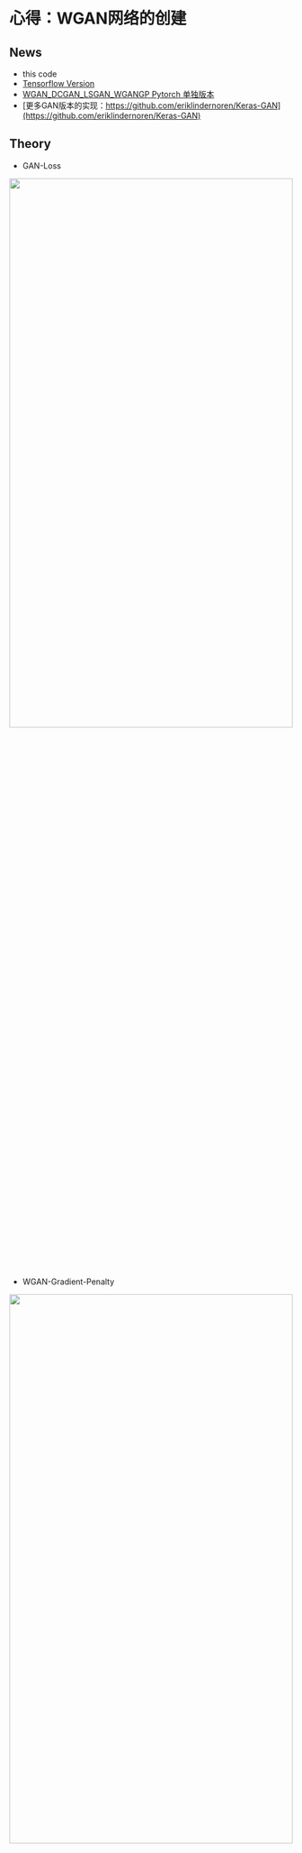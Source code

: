# 心得：**WGAN网络的创建**

## News
* this code 
* [Tensorflow Version](https://github.com/xiaoxiaokaiyan/New_Tensorflow_AE_VAE_FashionMnist_GAN_WGAN_Anime)
* [WGAN_DCGAN_LSGAN_WGANGP Pytorch 单独版本](https://github.com/xiaoxiaokaiyan/New_Pytorch_WGAN_DCGAN_LSGAN_CycleGAN_FastNeuralTransfer)
* [更多GAN版本的实现：https://github.com/eriklindernoren/Keras-GAN](https://github.com/eriklindernoren/Keras-GAN)

## Theory
* GAN-Loss
<img src="https://github.com/xiaoxiaokaiyan/New_Tensorflow_AE_VAE_FashionMnist_GAN_WGAN_Anime/blob/master/theory/GAN%20loss.PNG" width = 100% height =50% div align=left />

* WGAN-Gradient-Penalty
<img src="https://github.com/xiaoxiaokaiyan/New_Tensorflow_AE_VAE_FashionMnist_GAN_WGAN_Anime/blob/master/theory/WGAN-Gradient%20Penalty.PNG" width = 100% height =50% div align=left />

&nbsp;
<br/>


## Dependencies:
* &gt; GeForce GTX 1660TI
* Windows10
* python==3.6.12
* torch==1.0.0
* GPU环境安装包，下载地址：https://pan.baidu.com/s/14Oisbo9cZpP7INQ6T-3vwA 提取码：z4pl （网上找的）
```
  Anaconda3-5.2.0-Windows-x86_64.exe
  cuda_10.0.130_411.31_win10.exe
  cudnn-10.0-windows10-x64-v7.4.2.24.zip
  h5py-2.8.0rc1-cp36-cp36m-win_amd64.whl
  numpy-1.16.4-cp36-cp36m-win_amd64.whl
  tensorflow_gpu-1.13.1-cp36-cp36m-win_amd64.whl
  torch-1.1.0-cp36-cp36m-win_amd64.whl
  torchvision-0.3.0-cp36-cp36m-win_amd64.whl
```
<br/>


## Visualization Results
* CelebA数据集生成结果（3个多小时，20epoch）
<img src="https://github.com/xiaoxiaokaiyan/New_Pytorch_WGAN_Celeba_Oxford102flowers_Anime/blob/main/result2_fake_images-norm-20.png" width = 50% height =50%  div align=center />

* Anime数据集生成结果（2个多小时，54epoch）
<img src="https://github.com/xiaoxiaokaiyan/New_Pytorch_WGAN_Celeba_Oxford102flowers_Anime/blob/main/result3_fake_images-norm-54.png" width = 50% height =50%  div align=center />

* Oxford_102_flowers数据集生成结果（4个多小时，694epoch）
<img src="https://github.com/xiaoxiaokaiyan/New_Pytorch_WGAN_Celeba_Oxford102flowers_Anime/blob/main/result1_fake_images-norm-694.png" width = 50% height =50% div align=center />
&nbsp;
<br/>


## Public Datasets:
* CelebFaces Attributes Dataset（CelebA）是一个香港中文大学的大型人脸属性数据集，拥有超过200K名人图像，每个图像都有40个属性注释。此数据集中的图像覆盖了大的姿势变化和背景杂乱。CelebA具有大量的多样性，大量的数量和丰富的注释，包括:10,177个身份，202,599个脸部图像，5个地标位置，每个图像40个二进制属性注释。该数据集可用作以下计算机视觉任务的训练和测试集：面部属性识别，面部检测和地标（或面部部分）定位。
  * dataset link:[http://mmlab.ie.cuhk.edu.hk/projects/CelebA.html](http://mmlab.ie.cuhk.edu.hk/projects/CelebA.html)
* the Anime dataset should be prepared by yourself in ./data/faces/*.jpg,63565个彩色图片。
  * dataset link: [https://www.kaggle.com/splcher/animefacedataset](https://www.kaggle.com/splcher/animefacedataset)
* Oxford_102_flowers 是牛津大学在2009发布的图像数据集。包含102种英国常见花类，每个类别包含 40-258张图像。
<br/>

## Experience：
### （1）代码问题
```
      先运行data_processing.py，将文件夹下的图片变为统一像素，再通过wgan.py，通过dataset = datasets.ImageFolder('./', transform=trans)加载数据。
      
      dataset=torchvision.datasets.ImageFolder(
                       root, transform=None, --------------------------会加载root目录底下文件夹中的全部图片，且transform可自己定义
                       target_transform=None, 
                       loader=<function default_loader>, 
                       is_valid_file=None)
                       
      root：图片存储的根目录，即各类别文件夹所在目录的上一级目录。
      transform：对图片进行预处理的操作（函数），原始图片作为输入，返回一个转换后的图片。
      target_transform：对图片类别进行预处理的操作，输入为 target，输出对其的转换。如果不传该参数，即对 target 不做任何转换，返回的顺序索引 0,1, 2…
      loader：表示数据集加载方式，通常默认加载方式即可。
      is_valid_file：获取图像文件的路径并检查该文件是否为有效文件的函数(用于检查损坏文件)
          如：
                trans = transforms.Compose([
                                              transforms.Resize(64),
                                              transforms.ToTensor(),
                                              transforms.Normalize((0.5, 0.5, 0.5), (0.5, 0.5, 0.5))
                                          ])
                dataset = datasets.ImageFolder('./', transform=trans) 
```   
```  
      出现：RuntimeError: invalid argument 0: Sizes of tensors must match except in dime
      这种错误有两种可能：
          1.你输入的图像数据的维度不完全是一样的，比如是训练的数据有100组，其中99组是256*256，但有一组是384*384，这样会导致Pytorch的检查程序报错。
          2.比较隐晦的batchsize的问题，Pytorch中检查你训练维度正确是按照每个batchsize的维度来检查的，比如你有1000组数据（假设每组数据为三通道256px*256px的图像），batchsize为4，那么每次训练             则提取(4,3,256,256)维度的张量来训练，刚好250个epoch解决(250*4=1000)。但是如果你有999组数据，你继续使用batchsize为4的话，这样999和4并不能整除，你在训练前249组时的张量维度都为               (4,3,256,256)但是最后一个批次的维度为(3,3,256,256)，Pytorch检查到(4,3,256,256) != (3,3,256,256)，维度不匹配，自然就会报错了，这可以称为一个小bug。
      解决办法：
          对于第一种：整理一下你的数据集保证每个图像的维度和通道数都一直即可。（本文的解决方法）
          对于第二种：挑选一个可以被数据集个数整除的batchsize或者直接把batchsize设置为1即可。

```  


### （2）关于VAE和GAN的区别
  * 1.VAE和GAN都是目前来看效果比较好的生成模型，本质区别我觉得这是两种不同的角度，VAE希望通过一种显式(explicit)的方法找到一个概率密度，并通过最小化对数似函数的下限来得到最优解；
GAN则是对抗的方式来寻找一种平衡，不需要认为给定一个显式的概率密度函数。（李飞飞）
  * 2.简单来说，GAN和VAE都属于深度生成模型（deep generative models，DGM）而且属于implicit DGM。他们都能够从具有简单分布的随机噪声中生成具有复杂分布的数据（逼近真实数据分布），而两者的本质区别是从不同的视角来看待数据生成的过程，从而构建了不同的loss function作为衡量生成数据好坏的metric度量。
  * 3.要求得一个生成模型使其生成数据的分布 能够最小化与真实数据分布之间的某种分布差异度量，例如KL散度、JS散度、Wasserstein距离等。采用不同的差异度量会导出不同的loss function，比如KL散度会导出极大似然估计，JS散度会产生最原始GAN里的判别器，Wasserstein距离通过dual form会引入critic。而不同的深度生成模型，具体到GAN、VAE还是flow model，最本质的区别就是从不同的视角来看待数据生成的过程，从而采用不同的数据分布模型来表达。 [https://www.zhihu.com/question/317623081](https://www.zhihu.com/question/317623081)
  * 4.描述的是分布之间的距离而不是样本的距离。[https://blog.csdn.net/Mark_2018/article/details/105400648](https://blog.csdn.net/Mark_2018/article/details/105400648)


### （3）WGAN的核心代码
  * 1.接着我们来定义网络, 我们首先定义分类器(discriminator), 这里我们是用来做动漫头像的分类.
```
   class Discriminator(nn.Module):
    def __init__(self):
        super(Discriminator, self).__init__()
        self.conv1 = nn.Conv2d(in_channels=3, out_channels=64, kernel_size=4, stride=2, padding=1, bias=False)
        self.batchN1 = nn.BatchNorm2d(64)
        self.LeakyReLU1 = nn.LeakyReLU(0.2, inplace=True)
        
        self.conv2 = nn.Conv2d(in_channels=64, out_channels=64*2, kernel_size=4, stride=2, padding=1, bias=False)
        self.batchN2 = nn.BatchNorm2d(64*2)
        self.LeakyReLU2 = nn.LeakyReLU(0.2, inplace=True)       

        self.conv3 = nn.Conv2d(in_channels=64*2, out_channels=64*4, kernel_size=4, stride=2, padding=1, bias=False)
        self.batchN3 = nn.BatchNorm2d(64*4)
        self.LeakyReLU3 = nn.LeakyReLU(0.2, inplace=True)
        
        self.conv4 = nn.Conv2d(in_channels=64*4, out_channels=64*8, kernel_size=4, stride=2, padding=1, bias=False)
        self.batchN4 = nn.BatchNorm2d(64*8)
        self.LeakyReLU4 = nn.LeakyReLU(0.2, inplace=True)
        
        self.conv5 = nn.Conv2d(in_channels=64*8, out_channels=1, kernel_size=4, bias=False)
        self.sigmoid = nn.Sigmoid()
        
    def forward(self, x):
        x = self.LeakyReLU1(self.batchN1(self.conv1(x)))
        x = self.LeakyReLU2(self.batchN2(self.conv2(x)))
        x = self.LeakyReLU3(self.batchN3(self.conv3(x)))
        x = self.LeakyReLU4(self.batchN4(self.conv4(x)))
        x = self.conv5(x)
        return x
```

* 2.我们有的时候会测试一下我们的D是否是正确的, 于是我们可以从训练样本中抽取出一些来进行测试.
```
# 真实的图片
images = torch.stack(([dataset[i][0] for i in range(batch_size)]))
# 测试D是否与想象的是一样的
outputs = D(images)
```

* 3.接着我们定义生成器(generator), 生成器是输入随机数, 生成我们要模仿的动漫头像(Anime-Face).
```
  class Generator(nn.Module):
      def __init__(self):
          super(Generator, self).__init__()
          self.ConvT1 = nn.ConvTranspose2d(in_channels=100, out_channels=64*8, kernel_size=4, bias=False) # 这里的in_channels是和初始的随机数有关
          self.batchN1 = nn.BatchNorm2d(64*8)
          self.relu1 = nn.ReLU()

          self.ConvT2 = nn.ConvTranspose2d(in_channels=64*8, out_channels=64*4, kernel_size=4, stride=2, padding=1, bias=False) # 这里的in_channels是和初始的随机数有关
          self.batchN2 = nn.BatchNorm2d(64*4)
          self.relu2 = nn.ReLU()        

          self.ConvT3= nn.ConvTranspose2d(in_channels=64*4, out_channels=64*2, kernel_size=4, stride=2, padding=1, bias=False) # 这里的in_channels是和初始的随机数有关
          self.batchN3 = nn.BatchNorm2d(64*2)
          self.relu3 = nn.ReLU()

          self.ConvT4 = nn.ConvTranspose2d(in_channels=64*2, out_channels=64, kernel_size=4, stride=2, padding=1, bias=False) # 这里的in_channels是和初始的随机数有关
          self.batchN4 = nn.BatchNorm2d(64)
          self.relu4 = nn.ReLU()

          self.ConvT5 = nn.ConvTranspose2d(in_channels=64, out_channels=3, kernel_size=4, stride=2, padding=1, bias=False)
          self.tanh = nn.Tanh() # 激活函数

      def forward(self, x):
          x = self.relu1(self.batchN1(self.ConvT1(x)))
          x = self.relu2(self.batchN2(self.ConvT2(x)))
          x = self.relu3(self.batchN3(self.ConvT3(x)))
          x = self.relu4(self.batchN4(self.ConvT4(x)))
          x = self.ConvT5(x)
          x = self.tanh(x)
          return x
          
```
* 4.同样的, 我们可以测试一下G是否是和我们想象中是一样进行工作的. 我们使用下面的方式进行测试.
```
  noise = Variable(torch.randn(batch_size, 100, 1, 1)).to(device) # 随机噪声，生成器输入
  # 测试G
  fake_images = G(noise)
```

* 5.加载数据集&定义辅助函数.
```
  trans = transforms.Compose([
          transforms.Resize(64),
          transforms.ToTensor(),
          transforms.Normalize((0.5, 0.5, 0.5), (0.5, 0.5, 0.5))
      ])
  dataset = datasets.ImageFolder('./', transform=trans) # 数据路径
  dataloader = torch.utils.data.DataLoader(dataset,
                                          drop_last=True,
                                          batch_size=512, # 批量大小
                                          shuffle=False # 乱序  
                                          num_workers=2 # 多进程
                                          )
```

* 6.因为我们进行了归一化, 所以在图像最后进行保存的时候, 我们需要进行还原, 所以我们定义一个辅助函数来帮助进行还原.
```
  # 定义辅助函数
  def denorm(x):
      out = (x + 1) / 2
      return out.clamp(0, 1)
```

* 7.接着我们训练分类器(discriminator), 在训练WGAN-GP的discriminator的时候, 他是由三个部分的loss来组成的. 下面我们来每一步进行分解了进行查看.
* 7.1首先我们定义好要使用的real_label=1和fake_label=0, 和G需要使用的noise.
```
  batch_size = images.size(0)
  #images = images.reshape(batch_size, 3, 64, 64).to(device)
  mages = images.reshape(batch_size, 3, 64, 64).to(device)
  # 创造real label和fake label
  real_labels = torch.ones(batch_size, 1).to(device) # real的pic的label都是1
  fake_labels = torch.zeros(batch_size, 1).to(device) # fake的pic的label都是0
  noise = Variable(torch.randn(batch_size, 100, 1, 1)).to(device) # 随机噪声，生成器输入
```
  * 7.2接着我们计算loss的第一个组成部分(这里参考WGAN-GP的loss的计算公式).
```
  # 首先计算真实的图片的loss, d_loss_real
  outputs = D(images)
  d_loss_real = -torch.mean(outputs)
```
  * 7.3接着我们计算loss的第二个组成部分.
```
  # 接着计算假的图片的loss, d_loss_fake
  fake_images = G(noise)
  outputs = D(fake_images)
  d_loss_fake = torch.mean(outputs)
```
  * 7.4接着我们计算penalty region的loss, 也就是我们希望在penalty region中的梯度是越接近1越好,如上面图WGAN-Gradient-Penalty.
```
  # 接着计算penalty region 的loss, d_loss_penalty
  # 生成penalty region
  alpha = torch.rand((batch_size, 1, 1, 1)).to(device)
  x_hat = alpha * images.data + (1 - alpha) * fake_images.data
  x_hat.requires_grad = True
```
  * 7.5接着我们来计算他们的梯度, 我们希望梯度是越接近1越好.
```
  # 将中间的值进行分类
  pred_hat = D(x_hat)
  # 计算梯度
  gradient = torch.autograd.grad(outputs=pred_hat, inputs=x_hat, grad_outputs=torch.ones(pred_hat.size()).to(device),
                     create_graph=False, retain_graph=False)
  # 这里的梯度计算完毕之后是在每一个像素点处都是有梯度的值的.计算出每一张图, 每一个像素点处的梯度
  gradient[0].shape
  """
  torch.Size([36, 3, 64, 64])
  """
```
  * 7.6接着我们计算L2范数.
```
  penalty_lambda = 10 # 梯度惩罚系数
  gradient_penalty = penalty_lambda * ((gradient[0].view(gradient[0].size()[0], -1).norm(p=2,dim=1)-1)**2).mean()
```
  * 7.7最后只需要把上面的三个部分相加, 进行反向传播来进行优化即可.
```
  # 三个loss相加, 反向传播进行优化
  d_loss = d_loss_real + d_loss_fake + gradient_penalty
  g_optimizer.zero_grad() # 两个优化器梯度都要清0
  d_optimizer.zero_grad()
  d_loss.backward()
  d_optimizer.step()
```
* 8.训练Generator
```
  normal_noise = Variable(torch.randn(batch_size, 100, 1, 1)).normal_(0, 1).to(device)
  fake_images = G(normal_noise) # 生成假的图片
  outputs = D(fake_images) # 放入辨别器
  g_loss = -torch.mean(outputs) # 希望生成器生成的图片判别器可以判别为真
  d_optimizer.zero_grad()
  g_optimizer.zero_grad()
  g_loss.backward()
  g_optimizer.step()
```
* 9.我们将上面的步骤重复N次, 反复训练D和G, 并将结果进行保存. 下面我们来看一下最后生成器生成的效果.首先我们导入已经训练好的模型.
```
  G = Generator().to(device) # 定义生成器
  # 读入生成器的模型
  G.load_state_dict(torch.load('./models/G.ckpt', map_location='cpu'))
  def show(img):
      """
      用来显示图片的
      """
      plt.figure(figsize=(24, 16))
      npimg = img.detach().numpy()
      plt.imshow(np.transpose(npimg, (1,2,0)), interpolation='nearest')
  # 使用生成器来进行生成
  test_noise = Variable(torch.FloatTensor(40, 100, 1, 1).normal_(0, 1)).to(device)
  fake_image = G(test_noise)
  show(make_grid(fake_image, nrow=8, padding=1, normalize=True, range=(-1, 1), scale_each=False, pad_value=0.5))
```
* 10.随机取出两个图片.
```
  test_noise = Variable(torch.FloatTensor(2, 100, 1, 1).normal_(0, 1)).to(device)
  fake_image = G(test_noise)
  show(make_grid(fake_image, nrow=2, padding=1, normalize=True, range=(-1, 1), scale_each=False, pad_value=0.5))
```
<br/>


## References:
* [WGAN-GP训练流程---对本代码的详细讲解](https://mathpretty.com/11133.html)
* [https://github.com/wmn7/ML_Practice/tree/master/2019_09_09](https://github.com/wmn7/ML_Practice/tree/master/2019_09_09)
* [RuntimeError: invalid argument 0: Sizes of tensors must match except in dimension 0. Got 544 and 1935 in dimension 2 at ../aten/src/TH/generic/THTensor.cpp:711](https://www.cnblogs.com/zxj9487/p/11531888.html)
* [PyTorch修炼二、带你详细了解并使用Dataset以及DataLoader](https://zhuanlan.zhihu.com/p/128679151)
* [更多GAN变种的实现：https://github.com/LynnHo/DCGAN-LSGAN-WGAN-GP-DRAGAN-Tensorflow-2](https://github.com/LynnHo/DCGAN-LSGAN-WGAN-GP-DRAGAN-Tensorflow-2)
* [深度学习与TensorFlow 2入门实战（完整版）](https://www.bilibili.com/video/BV1HV411q7xD?from=search&seid=14089320887830328110)---龙曲良
* [https://towardsdatascience.com/understanding-variational-autoencoders-vaes-f70510919f73](https://towardsdatascience.com/understanding-variational-autoencoders-vaes-f70510919f73) ---[Joseph Rocca](https://medium.com/@joseph.rocca)
* [https://zhuanlan.zhihu.com/p/24767059](https://zhuanlan.zhihu.com/p/24767059)
* [更多GAN变种的论文：https://github.com/hindupuravinash/the-gan-zoo](https://github.com/hindupuravinash/the-gan-zoo)
* [https://reiinakano.github.io/gan-playground/在线构建GAN](https://reiinakano.github.io/gan-playground/)
